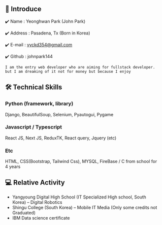 ## 👋 Introduce 
✔️ Name : Yeonghwan Park (John Park)

✔️ Address : Pasadena, Tx (Born in Korea)

✔️ E-mail : vyckd354@gmail.com

✔️ Github : johnpark144

``` 
I am the entry web developer who are aiming for fullstack developer.
but I am dreaming of it not for money but because I enjoy

```
## 🛠 Technical Skills
### Python (framework, library)
Django, BeautifulSoup, Selenium, Pyautogui, Pygame

### Javascript / Typescript
React JS, Next JS, ReduxTK, React query, Jquery (etc)

### Etc
HTML, CSS(Bootstrap, Tailwind Css), MYSQL, FireBase
/ C from school for 4 years

## 💻 Relative Activity
* Yangyoung Digital High School  (IT Specialized High school, South Korea) – Digital Robotics
* Shingu College (South Korea) – Mobile IT Media (Only some credits not Graduated)
* IBM Data science certificate
